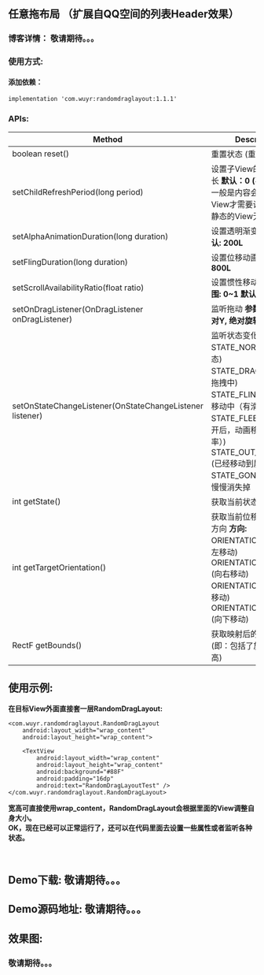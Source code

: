## 任意拖布局 （扩展自QQ空间的列表Header效果）
### 博客详情： 敬请期待。。。

### 使用方式:
#### 添加依赖：
```
implementation 'com.wuyr:randomdraglayout:1.1.1'
```

### APIs:
|Method|Description|
|------|-----------|
|boolean reset()|重置状态 (重新初始化)|
|setChildRefreshPeriod(long period)|设置子View的重绘间隔时长 **默认：0 (不重绘)**<br/>一般是内容会不断更新的View才需要设置此参数，<br/>静态的View无需设置|
|setAlphaAnimationDuration(long duration)|设置透明渐变动画时长 **默认: 200L**|
|setFlingDuration(long duration)|设置位移动画时长 **默认: 800L**|
|setScrollAvailabilityRatio(float ratio)|设置惯性移动的利用率 **范围: 0~1 默认: 0.8F**|
|setOnDragListener(OnDragListener onDragListener)|监听拖动 **参数: 绝对X, 绝对Y, 绝对旋转角度**|
|setOnStateChangeListener(OnStateChangeListener listener)|监听状态变化 **状态:**<br/>STATE_NORMAL (普通状态)<br/>STATE_DRAGGING (正在拖拽中)<br/>STATE_FLINGING (惯性移动中（有滑动速率）)<br/>STATE_FLEEING (手指松开后，动画移动中（无速率）)<br/>STATE_OUT_OF_SCREEN (已经移动到屏幕外面)<br/>STATE_GONE (在屏幕内慢慢消失掉（透明渐变）)|
|int getState()|获取当前状态 **状态: 见上**|
|int getTargetOrientation()|获取当前位移动画前进的方向 **方向:**<br/>ORIENTATION_LEFT (向左移动)<br/>ORIENTATION_RIGHT (向右移动)<br/>ORIENTATION_TOP (向上移动)<br/>ORIENTATION_BOTTOM (向下移动)|
|RectF getBounds()|获取映射后的Bitmap边界 (即：包括了旋转之后的宽高)|

## 使用示例:
**在目标View外面直接套一层RandomDragLayout:**

```
<com.wuyr.randomdraglayout.RandomDragLayout
    android:layout_width="wrap_content"
    android:layout_height="wrap_content">

    <TextView
        android:layout_width="wrap_content"
        android:layout_height="wrap_content"
        android:background="#88F"
        android:padding="16dp"
        android:text="RandomDragLayoutTest" />
</com.wuyr.randomdraglayout.RandomDragLayout>
```

**宽高可直接使用wrap_content，RandomDragLayout会根据里面的View调整自身大小。**<br/>**OK，现在已经可以正常运行了，还可以在代码里面去设置一些属性或者监听各种状态。**

<br/>

## Demo下载: 敬请期待。。。
## Demo源码地址: 敬请期待。。。
## 效果图:
### 敬请期待。。。